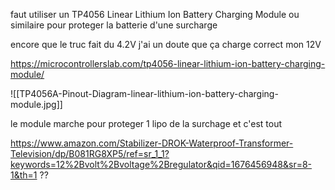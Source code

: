 
faut utiliser un  TP4056 Linear Lithium Ion Battery Charging Module
ou similaire pour proteger la batterie d'une surcharge

encore que le truc fait du 4.2V
j'ai un doute que ça charge correct mon 12V

https://microcontrollerslab.com/tp4056-linear-lithium-ion-battery-charging-module/

![[TP4056A-Pinout-Diagram-linear-lithium-ion-battery-charging-module.jpg]]


le module marche pour proteger 1 lipo de la surchage et c'est tout

https://www.amazon.com/Stabilizer-DROK-Waterproof-Transformer-Television/dp/B081RG8XP5/ref=sr_1_1?keywords=12%2Bvolt%2Bvoltage%2Bregulator&qid=1676456948&sr=8-1&th=1 ??